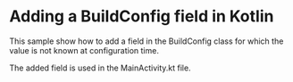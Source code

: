 # Adding a BuildConfig field in Kotlin

This sample show how to add a field in the BuildConfig class for which the value is not known at 
configuration time.

The added field is used in the MainActivity.kt file.